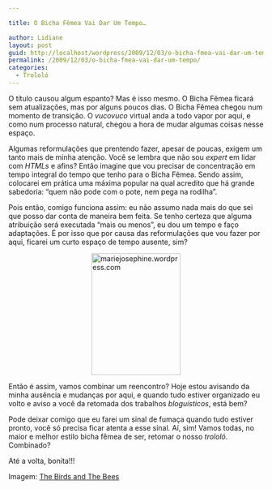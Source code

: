 ```yaml
---

title: O Bicha Fêmea Vai Dar Um Tempo…

author: Lidiane
layout: post
guid: http://localhost/wordpress/2009/12/03/o-bicha-fmea-vai-dar-um-tempo/
permalink: /2009/12/03/o-bicha-fmea-vai-dar-um-tempo/
categories:
  - Trololó
---
```

O título causou algum espanto? Mas é isso mesmo. O Bicha Fêmea ficará sem atualizações, mas por alguns poucos dias. O Bicha Fêmea chegou num momento de transição. O _vucovuco_ virtual anda a todo vapor por aqui, e como num processo natural, chegou a hora de mudar algumas coisas nesse espaço. 

Algumas reformulações que prentendo fazer, apesar de poucas, exigem um tanto mais de minha atenção. Você se lembra que não sou _expert_ em lidar com _HTMLs_ e afins? Então imagine que vou precisar de concentração em tempo integral do tempo que tenho para o Bicha Fêmea. Sendo assim, colocarei em prática uma máxima popular na qual acredito que há grande sabedoria: “quem não pode com o pote, nem pega na rodilha”.

Pois então, comigo funciona assim: eu não assumo nada mais do que sei que posso dar conta de maneira bem feita. Se tenho certeza que alguma atribuição será executada “mais ou menos”, eu dou um tempo e faço adaptações. É por isso que por causa das reformulações que vou fazer por aqui, ficarei um curto espaço de tempo ausente, sim?

<img title="mariejosephine.wordpress.com" style="display:block;float:none;margin-left:auto;margin-right:auto;border-width:0;" height="240" alt="mariejosephine.wordpress.com" src="http://www.trololodemulher.com.br/blog/wp-content/uploads/2009/12/mariejosephine-wordpress-com_thumb.jpg" width="176" border="0" />

Então é assim, vamos combinar um reencontro? Hoje estou avisando da minha ausência e mudanças por aqui, e quando tudo estiver organizado eu volto e aviso a você da retomada dos trabalhos _bloguísticos_, está bem?

Pode deixar comigo que eu farei um sinal de fumaça quando tudo estiver pronto, você só precisa ficar atenta a esse sinal. Aí, sim! Vamos todas, no maior e melhor estilo bicha fêmea de ser, retomar o nosso _trololó_. Combinado? 

Até a volta, bonita!!!

Imagem: <a href="http://mariejosephine.wordpress.com/" target="_blank">The Birds and The Bees</a>